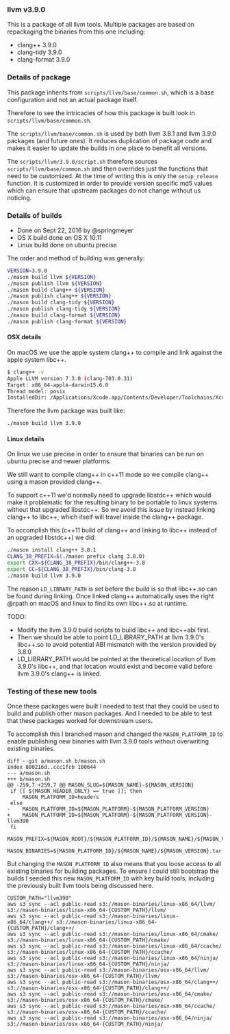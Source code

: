 ### llvm v3.9.0

This is a package of all llvm tools. Multiple packages are based on repackaging the binaries from this one including:

  - clang++ 3.9.0
  - clang-tidy 3.9.0
  - clang-format 3.9.0

### Details of package

This package inherits from `scripts/llvm/base/common.sh`, which is a base configuration and not an actual package itself.

Therefore to see the intricacies of how this package is built look in `scripts/llvm/base/common.sh`.

The `scripts/llvm/base/common.sh` is used by both llvm 3.8.1 and llvm 3.9.0 packages (and future ones). It reduces duplication of package code and makes it easier to update the builds in one place to benefit all versions.

The `scripts/llvm/3.9.0/script.sh` therefore sources `scripts/llvm/base/common.sh` and then overrides just the functions that need to be customized. At the time of writing this is only the `setup_release` function. It is customized in order to provide version specific md5 values which can ensure that upstream packages do not change without us noticing.

### Details of builds

 - Done on Sept 22, 2016 by @springmeyer
 - OS X build done on OS X 10.11
 - Linux build done on ubuntu precise

The order and method of building was generally:

```sh
VERSION=3.9.0
./mason build llvm ${VERSION}
./mason publish llvm ${VERSION}
./mason build clang++ ${VERSION}
./mason publish clang++ ${VERSION}
./mason build clang-tidy ${VERSION}
./mason publish clang-tidy ${VERSION}
./mason build clang-format ${VERSION}
./mason publish clang-format ${VERSION}
```

#### OSX details

On macOS we use the apple system clang++ to compile and link against the apple system libc++.

```sh
$ clang++ -v
Apple LLVM version 7.3.0 (clang-703.0.31)
Target: x86_64-apple-darwin15.6.0
Thread model: posix
InstalledDir: /Applications/Xcode.app/Contents/Developer/Toolchains/XcodeDefault.xctoolchain/usr/bin
```

Therefore the llvm package was built like:

```sh
./mason build llvm 3.9.0
```

#### Linux details

On linux we use precise in order to ensure that binaries can be run on ubuntu precise and newer platforms.

We still want to compile clang++ in c++11 mode so we compile clang++ using a mason provided clang++.

To support c++11 we'd normally need to upgrade libstdc++ which would make it problematic for the resulting binary to be portable to linux systems without that upgraded libstdc++. So we avoid this issue by instead linking clang++ to libc++, which itself will travel inside the clang++ package.

To accomplish this (c++11 build of clang++ and linking to libc++ instead of an upgraded libstdc++) we did:

```sh
./mason install clang++ 3.8.1
CLANG_38_PREFIX=$(./mason prefix clang 3.8.0)
export CXX=${CLANG_38_PREFIX}/bin/clang++-3.8
export CC=${CLANG_38_PREFIX}/bin/clang-3.8
./mason build llvm 3.9.0
```

The reason `LD_LIBRARY_PATH` is set before the build is so that libc++.so can be found during linking. Once linked clang++ automatically uses the right @rpath on macOS and linux to find its own libc++.so at runtime.

TODO:

 - Modify the llvm 3.9.0 build scripts to build libc++ and libc++abi first.
 - Then we should be able to point LD_LIBRARY_PATH at llvm 3.9.0's libc++.so to avoid potential ABI mismatch with the version provided by 3.8.0
 - LD_LIBRARY_PATH would be pointed at the theoretical location of llvm 3.9.0's libc++, and that location would exist and become valid before llvm 3.9.0's clang++ is linked.


### Testing of these new tools

Once these packages were built I needed to test that they could be used to build and publish other mason packages. And I needed to be able to test that these packages worked for downstream users.

To accomplish this I branched mason and changed the `MASON_PLATFORM_ID` to enable publishing new binaries with llvm 3.9.0 tools without overwriting existing binaries.

```
diff --git a/mason.sh b/mason.sh
index 800216d..ccc1fcb 100644
--- a/mason.sh
+++ b/mason.sh
@@ -259,7 +259,7 @@ MASON_SLUG=${MASON_NAME}-${MASON_VERSION}
 if [[ ${MASON_HEADER_ONLY} == true ]]; then
     MASON_PLATFORM_ID=headers
 else
-    MASON_PLATFORM_ID=${MASON_PLATFORM}-${MASON_PLATFORM_VERSION}
+    MASON_PLATFORM_ID=${MASON_PLATFORM}-${MASON_PLATFORM_VERSION}-llvm390
 fi
 MASON_PREFIX=${MASON_ROOT}/${MASON_PLATFORM_ID}/${MASON_NAME}/${MASON_VERSION}
 MASON_BINARIES=${MASON_PLATFORM_ID}/${MASON_NAME}/${MASON_VERSION}.tar.gz
```

But changing the `MASON_PLATFORM_ID` also means that you loose access to all existing binaries for building packages. To ensure I could still bootstrap the builds I seeded this new `MASON_PLATFORM_ID` with key build tools, including the previously built llvm tools being discussed here.

```
CUSTOM_PATH="llvm390"
aws s3 sync --acl public-read s3://mason-binaries/linux-x86_64/llvm/ s3://mason-binaries/linux-x86_64-{CUSTOM_PATH}/llvm/
aws s3 sync --acl public-read s3://mason-binaries/linux-x86_64/clang++/ s3://mason-binaries/linux-x86_64-{CUSTOM_PATH}/clang++/
aws s3 sync --acl public-read s3://mason-binaries/linux-x86_64/cmake/ s3://mason-binaries/linux-x86_64-{CUSTOM_PATH}/cmake/
aws s3 sync --acl public-read s3://mason-binaries/linux-x86_64/ccache/ s3://mason-binaries/linux-x86_64-{CUSTOM_PATH}/ccache/
aws s3 sync --acl public-read s3://mason-binaries/linux-x86_64/ninja/ s3://mason-binaries/linux-x86_64-{CUSTOM_PATH}/ninja/
aws s3 sync --acl public-read s3://mason-binaries/osx-x86_64/llvm/ s3://mason-binaries/osx-x86_64-{CUSTOM_PATH}/llvm/
aws s3 sync --acl public-read s3://mason-binaries/osx-x86_64/clang++/ s3://mason-binaries/osx-x86_64-{CUSTOM_PATH}/clang++/
aws s3 sync --acl public-read s3://mason-binaries/osx-x86_64/cmake/ s3://mason-binaries/osx-x86_64-{CUSTOM_PATH}/cmake/
aws s3 sync --acl public-read s3://mason-binaries/osx-x86_64/ccache/ s3://mason-binaries/osx-x86_64-{CUSTOM_PATH}/ccache/
aws s3 sync --acl public-read s3://mason-binaries/osx-x86_64/ninja/ s3://mason-binaries/osx-x86_64-{CUSTOM_PATH}/ninja/
```
